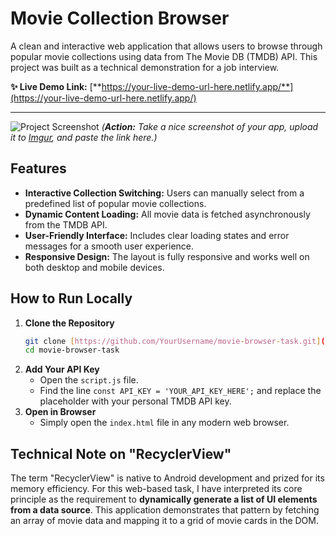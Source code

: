 # Movie Collection Browser

A clean and interactive web application that allows users to browse through popular movie collections using data from The Movie DB (TMDB) API. This project was built as a technical demonstration for a job interview.

**✨ Live Demo Link:** [**https://your-live-demo-url-here.netlify.app/**](https://your-live-demo-url-here.netlify.app/)

---

![Project Screenshot](https://i.imgur.com/your-screenshot-url.png)
*(**Action:** Take a nice screenshot of your app, upload it to [Imgur](https://imgur.com/upload), and paste the link here.)*

## Features

-   **Interactive Collection Switching:** Users can manually select from a predefined list of popular movie collections.
-   **Dynamic Content Loading:** All movie data is fetched asynchronously from the TMDB API.
-   **User-Friendly Interface:** Includes clear loading states and error messages for a smooth user experience.
-   **Responsive Design:** The layout is fully responsive and works well on both desktop and mobile devices.

## How to Run Locally

1.  **Clone the Repository**
    ```bash
    git clone [https://github.com/YourUsername/movie-browser-task.git](https://github.com/YourUsername/movie-browser-task.git)
    cd movie-browser-task
    ```
2.  **Add Your API Key**
    -   Open the `script.js` file.
    -   Find the line `const API_KEY = 'YOUR_API_KEY_HERE';` and replace the placeholder with your personal TMDB API key.
3.  **Open in Browser**
    -   Simply open the `index.html` file in any modern web browser.

## Technical Note on "RecyclerView"

The term "RecyclerView" is native to Android development and prized for its memory efficiency. For this web-based task, I have interpreted its core principle as the requirement to **dynamically generate a list of UI elements from a data source**. This application demonstrates that pattern by fetching an array of movie data and mapping it to a grid of movie cards in the DOM.
